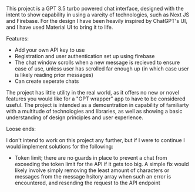 This project is a GPT 3.5 turbo powered chat interface, designed with the intent to show capability in using a vareity of technologies, such as Next JS and Firebase. For the design I have been heavily inspired by ChatGPT's UI, and I have used Material UI to bring it to life.

Features:

- Add your own API key to use
- Registration and user authentication set up using firebase
- The chat window scrolls when a new message is recieved to ensure ease of use, unless user has scrolled far enough up (in which case user is likely reading prior messages)
- Can create seperate chats

The project has little utility in the real world, as it offers no new or novel features you would like for a "GPT wrapper" app to have to be considered useful. The project is intended as a demosntration in capability of familiarty with a multitude of technologies and libraries, as well as showing a basic understanding of design principles and user experience.

Loose ends:

I don't intend to work on this project any further, but if I were to continue I would implement solutions for the following:

- Token limit; there are no guards in place to prevent a chat from exceeding the token limit for the API if it gets too big. A simple fix would likely involve simply removing the least amount of characters or messages from the message hsitory array when such an error is encountered, and resending the request to the API endpoint
